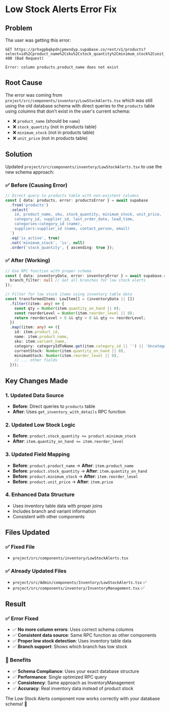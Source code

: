 # Low Stock Alerts Error Fix

## Problem
The user was getting this error:
```
GET https://prhxgpbqkpdnjpmxndyp.supabase.co/rest/v1/products?select=id%2Cproduct_name%2Csku%2Cstock_quantity%2Cminimum_stock%2Cunit_price%2Ccategory_id%2Csupplier_id%2Clast_order_date%2Clead_time%2Ccategories%3Acategory_id%28name%29%2Csuppliers%3Asupplier_id%28name%2Ccontact_person%2Cemail%29&is_active=eq.true&minimum_stock=not.is.null&order=stock_quantity.asc 400 (Bad Request)

Error: column products.product_name does not exist
```

## Root Cause
The error was coming from `project/src/components/inventory/LowStockAlerts.tsx` which was still using the old database schema with direct queries to the `products` table using columns that don't exist in the user's current schema:

- ❌ `product_name` (should be `name`)
- ❌ `stock_quantity` (not in products table)
- ❌ `minimum_stock` (not in products table)
- ❌ `unit_price` (not in products table)

## Solution
Updated `project/src/components/inventory/LowStockAlerts.tsx` to use the new schema approach:

### ✅ **Before (Causing Error)**
```typescript
// Direct query to products table with non-existent columns
const { data: products, error: productsError } = await supabase
  .from('products')
  .select(`
    id, product_name, sku, stock_quantity, minimum_stock, unit_price,
    category_id, supplier_id, last_order_date, lead_time,
    categories:category_id (name),
    suppliers:supplier_id (name, contact_person, email)
  `)
  .eq('is_active', true)
  .not('minimum_stock', 'is', null)
  .order('stock_quantity', { ascending: true });
```

### ✅ **After (Working)**
```typescript
// Use RPC function with proper schema
const { data: inventoryData, error: inventoryError } = await supabase.rpc('get_inventory_with_details', {
  branch_filter: null // Get all branches for low stock alerts
});

// Filter for low stock items using inventory table data
const transformedItems: LowItem[] = (inventoryData || [])
  .filter((item: any) => {
    const qty = Number(item.quantity_on_hand || 0);
    const reorderLevel = Number(item.reorder_level || 0);
    return reorderLevel > 0 && qty > 0 && qty <= reorderLevel;
  })
  .map((item: any) => ({
    id: item.product_id,
    name: item.product_name,
    sku: item.variant_name,
    category: categoryIdToName.get(item.category_id || '') || 'Uncategorized',
    currentStock: Number(item.quantity_on_hand || 0),
    minimumStock: Number(item.reorder_level || 0),
    // ... other fields
  }));
```

## Key Changes Made

### **1. Updated Data Source**
- **Before**: Direct queries to `products` table
- **After**: Uses `get_inventory_with_details` RPC function

### **2. Updated Low Stock Logic**
- **Before**: `product.stock_quantity <= product.minimum_stock`
- **After**: `item.quantity_on_hand <= item.reorder_level`

### **3. Updated Field Mapping**
- **Before**: `product.product_name` → **After**: `item.product_name`
- **Before**: `product.stock_quantity` → **After**: `item.quantity_on_hand`
- **Before**: `product.minimum_stock` → **After**: `item.reorder_level`
- **Before**: `product.unit_price` → **After**: `item.price`

### **4. Enhanced Data Structure**
- Uses inventory table data with proper joins
- Includes branch and variant information
- Consistent with other components

## Files Updated

### ✅ **Fixed File**
- `project/src/components/inventory/LowStockAlerts.tsx`

### ✅ **Already Updated Files**
- `project/src/Admin/components/Inventory/LowStockAlerts.tsx` ✅
- `project/src/components/inventory/InventoryManagement.tsx` ✅

## Result

### ✅ **Error Fixed**
- ✅ **No more column errors**: Uses correct schema columns
- ✅ **Consistent data source**: Same RPC function as other components
- ✅ **Proper low stock detection**: Uses inventory table data
- ✅ **Branch support**: Shows which branch has low stock

### **🎯 Benefits**
- ✅ **Schema Compliance**: Uses your exact database structure
- ✅ **Performance**: Single optimized RPC query
- ✅ **Consistency**: Same approach as InventoryManagement
- ✅ **Accuracy**: Real inventory data instead of product stock

The Low Stock Alerts component now works correctly with your database schema! 🚀
